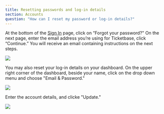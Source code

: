 ```yaml
---
title: Resetting passwords and log-in details
section: Accounts
question: "How can I reset my password or log-in details?"
---
```


At the bottom of the [Sign In] page, click on “Forgot your password?" On the next page, enter the email address you’re using for Ticketbase, click “Continue.” You will receive an email containing instructions on the next steps.

![](http://i.imgur.com/GmCLza0.png)


You may also reset your log-in details on your dashboard. On the upper right corner of the dashboard, beside your name, click on the drop down menu and choose "Email & Password."

![](http://i.imgur.com/XAqnmry.png)


Enter the account details, and clicke "Update."

![](http://i.imgur.com/UhfmdRO.png)

[Sign In]: http://www.ticketbase.com/sign-in
[forgot]: http://www.ticketbase.com
